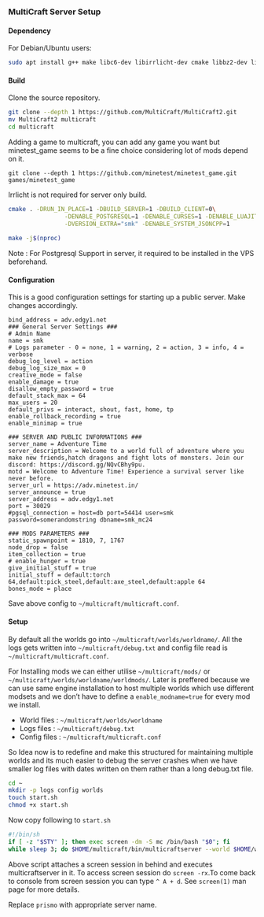 ### MultiCraft Server Setup

#### Dependency

For Debian/Ubuntu users:

```bash
sudo apt install g++ make libc6-dev libirrlicht-dev cmake libbz2-dev libpng-dev libjpeg-dev libxxf86vm-dev libgl1-mesa-dev libsqlite3-dev libogg-dev libvorbis-dev libopenal-dev libcurl4-gnutls-dev libfreetype6-dev zlib1g-dev libgmp-dev libjsoncpp-dev git postgresql postgresql-contrib libpq-dev postgresql-server-dev-all luajit libncurses5-dev libluajit-5.1-dev doxygen libcurl4-openssl-dev libleveldb-dev libzstd-dev
```

#### Build

Clone the source repository.

````bash
git clone --depth 1 https://github.com/MultiCraft/MultiCraft2.git
mv MultiCraft2 multicraft
cd multicraft
````

Adding a game to multicraft, you can add any game you want but minetest_game seems to be a fine choice considering lot of mods depend on it.

````
git clone --depth 1 https://github.com/minetest/minetest_game.git games/minetest_game
````

Irrlicht is not required for server only build.

````bash
cmake . -DRUN_IN_PLACE=1 -DBUILD_SERVER=1 -DBUILD_CLIENT=0\
				-DENABLE_POSTGRESQL=1 -DENABLE_CURSES=1 -DENABLE_LUAJIT=1\
				-DVERSION_EXTRA="smk" -DENABLE_SYSTEM_JSONCPP=1
				
make -j$(nproc)
````

Note : For Postgresql Support in server, it required to be installed in the VPS beforehand.

#### Configuration

This is a good configuration settings for starting up a public server. Make changes accordingly.

````
bind_address = adv.edgy1.net
### General Server Settings ###
# Admin Name
name = smk
# Logs parameter - 0 = none, 1 = warning, 2 = action, 3 = info, 4 = verbose
debug_log_level = action
debug_log_size_max = 0
creative_mode = false
enable_damage = true
disallow_empty_password = true
default_stack_max = 64
max_users = 20
default_privs = interact, shout, fast, home, tp
enable_rollback_recording = true
enable_minimap = true

### SERVER AND PUBLIC INFORMATIONS ###
server_name = Adventure Time
server_description = Welcome to a world full of adventure where you make new friends,hatch dragons and fight lots of monsters. Join our discord: https://discord.gg/NQvCBhy9pu.
motd = Welcome to Adventure Time! Experience a survival server like never before.
server_url = https://adv.minetest.in/
server_announce = true
server_address = adv.edgy1.net
port = 30029
#pgsql_connection = host=db port=54414 user=smk password=somerandomstring dbname=smk_mc24

### MODS PARAMETERS ###
static_spawnpoint = 1810, 7, 1767
node_drop = false
item_collection = true
# enable_hunger = true
give_initial_stuff = true
initial_stuff = default:torch 64,default:pick_steel,default:axe_steel,default:apple 64
bones_mode = place
````

Save above config to `~/multicraft/multicraft.conf`.

#### Setup

By default all the worlds go into `~/multicraft/worlds/worldname/`. All the logs gets written into `~/multicraft/debug.txt` and config file read is `~/multicraft/multicraft.conf`.

For Installing mods we can either utilise `~/multicraft/mods/` or `~/multicraft/worlds/worldname/worldmods/`. Later is preffered because we can use same engine installation to host multiple worlds which use different modsets and we don’t have to define a `enable_modname=true` for every mod we install.

- World files : `~/multicraft/worlds/worldname`
- Logs files : `~/multicraft/debug.txt`
- Config files : `~/multicraft/multicraft.conf`

So Idea now is to redefine and make this structured for maintaining multiple worlds and its much easier to debug the server crashes when we have smaller log files with dates written on them rather than a long debug.txt file.

````bash
cd ~
mkdir -p logs config worlds
touch start.sh
chmod +x start.sh
````

Now copy following to `start.sh`

````bash
#!/bin/sh
if [ -z "$STY" ]; then exec screen -dm -S mc /bin/bash "$0"; fi
while sleep 3; do $HOME/multicraft/bin/multicraftserver --world $HOME/worlds/prismo --terminal --logfile $HOME/logs/`date +"%m%d"`.txt --config $HOME/config/prismo.conf; done
````

Above script attaches a screen session in behind and executes multicraftserver in it. To access screen session do `screen -rx`.To come back to console from screen session you can type `^ A + d`. See `screen(1)` man page for more details.

Replace `prismo` with appropriate server name.